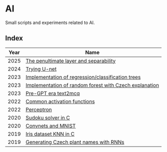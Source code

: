 # AI

Small scripts and experiments related to AI.


## Index

| Year | Name |
|------|------|
| 2025 | [The penultimate layer and separability](https://github.com/Yokto13/AI/blob/master/ai-notebooks/nn_separators.ipynb) |
| 2024 | [Trying U-net](https://github.com/Yokto13/AI/blob/master/ai-notebooks/unet.ipynb) |
| 2023 | [Implementation of regression/classification trees](https://github.com/Yokto13/AI/tree/master/implementations/trees) |
| 2023 | [Implementation of random forest with Czech explanation](https://github.com/Yokto13/AI/blob/master/implementations/trees/ksi_random_forest.ipynb) |
| 2023 | [Pre-GPT era text2mcq](https://github.com/Yokto13/AI/blob/master/ai-notebooks/simple_text2mcq.ipynb) |
| 2022 | [Common activation functions](https://github.com/Yokto13/AI/blob/master/ai-notebooks/Activation%20functions.ipynb)|
| 2022 | [Perceptron](https://github.com/Yokto13/AI/blob/master/ai-notebooks/Perceptron.ipynb) |
| 2020 | [Sudoku solver in C](https://github.com/Yokto13/AI/blob/master/sudoku_solver.c) |
| 2020 | [Convnets and MNIST](https://github.com/Yokto13/AI/blob/master/MNIST/MNIST.ipynb) |
| 2019 | [Iris dataset KNN in C](https://github.com/Yokto13/AI/blob/master/IrisKNN.c) |
| 2019 | [Generating Czech plant names with RNNs](https://github.com/Yokto13/AI/blob/master/BioNamesGenerating/BiologicalNamesGenerator.ipynb) |
